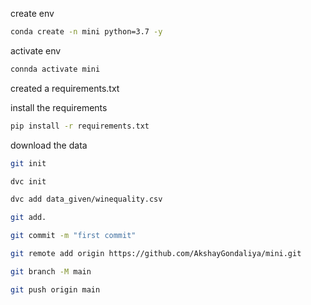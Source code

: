 create env
```bash 
conda create -n mini python=3.7 -y
```
activate env
```bash 
connda activate mini
```
created a requirements.txt

install the requirements
```bash
pip install -r requirements.txt
```
download the data 

```bash
git init
```
```bash
dvc init
```
```bash
dvc add data_given/winequality.csv
```
```bash
git add.
```
```bash
git commit -m "first commit"
```
```bash
git remote add origin https://github.com/AkshayGondaliya/mini.git
```
```bash
git branch -M main
```
```bash
git push origin main
```


